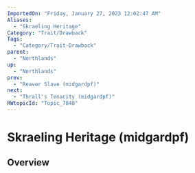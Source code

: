 ```yaml
---
ImportedOn: "Friday, January 27, 2023 12:02:47 AM"
Aliases:
  - "Skraeling Heritage"
Category: "Trait/Drawback"
Tags:
  - "Category/Trait-Drawback"
parent:
  - "Northlands"
up:
  - "Northlands"
prev:
  - "Reaver Slave (midgardpf)"
next:
  - "Thrall's Tenacity (midgardpf)"
RWtopicId: "Topic_7840"
---
```

# Skraeling Heritage (midgardpf)
## Overview
